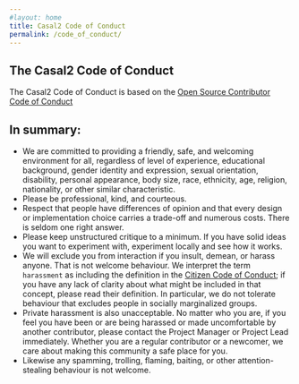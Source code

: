 ```yaml
---
#layout: home
title: Casal2 Code of Conduct
permalink: /code_of_conduct/
---
```


## The Casal2 Code of Conduct

The Casal2 Code of Conduct is based on the [Open Source Contributor Code of Conduct](https://www.contributor-covenant.org/version/1/4/code-of-conduct)

## In summary:

- We are committed to providing a friendly, safe, and welcoming environment for all, regardless of level of experience, educational background, gender identity and expression, sexual orientation, disability, personal appearance, body size, race, ethnicity, age, religion, nationality, or other similar characteristic.
- Please be professional, kind, and courteous.
- Respect that people have differences of opinion and that every design or implementation choice carries a trade-off and numerous costs. There is seldom one right answer.
- Please keep unstructured critique to a minimum. If you have solid ideas you want to experiment with, experiment locally and see how it works.
- We will exclude you from interaction if you insult, demean, or harass anyone. That is not welcome behaviour. We interpret the term `harassment` as including the definition in the [Citizen Code of Conduct](http://citizencodeofconduct.org/); if you have any lack of clarity about what might be included in that concept, please read their definition. In particular, we do not tolerate behaviour that excludes people in socially marginalized groups.
- Private harassment is also unacceptable. No matter who you are, if you feel you have been or are being harassed or made uncomfortable by another contributor, please contact the Project Manager or Project Lead immediately. Whether you are a regular contributor or a newcomer, we care about making this community a safe place for you.
- Likewise any spamming, trolling, flaming, baiting, or other attention-stealing behaviour is not welcome.
